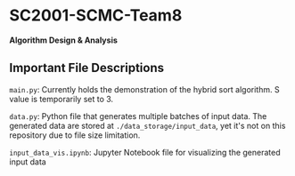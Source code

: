 # SC2001-SCMC-Team8
**Algorithm Design & Analysis**

## Important File Descriptions
```main.py```: Currently holds the demonstration of the hybrid sort algorithm. S value is temporarily set to 3.

```data.py```: Python file that generates multiple batches of input data. The generated data are stored at ```./data_storage/input_data```, yet it's not on this repository due to file size limitation.

```input_data_vis.ipynb```: Jupyter Notebook file for visualizing the generated input data

